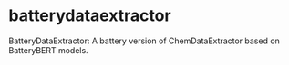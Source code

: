 # batterydataextractor
BatteryDataExtractor: A battery version of ChemDataExtractor based on BatteryBERT models.

